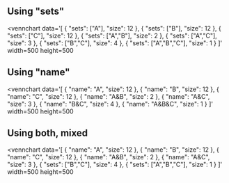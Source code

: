 ## Using "sets"

<vennchart
    data='[
        { "sets": ["A"], "size": 12 }, 
        { "sets": ["B"], "size": 12 },
        { "sets": ["C"], "size": 12 },
        { "sets": ["A","B"], "size": 2 },
        { "sets": ["A","C"], "size": 3 },
        { "sets": ["B","C"], "size": 4 },
        { "sets": ["A","B","C"], "size": 1 }
    ]'
    width=500
    height=500
>
</vennchart>

## Using "name"

<vennchart
    data='[
        { "name": "A", "size": 12 }, 
        { "name": "B", "size": 12 },
        { "name": "C", "size": 12 },
        { "name": "A&B", "size": 2 },
        { "name": "A&C", "size": 3 },
        { "name": "B&C", "size": 4 },
        { "name": "A&B&C", "size": 1 }
    ]'
    width=500
    height=500
>

## Using both, mixed

<vennchart
    data='[
        { "name": "A", "size": 12 }, 
        { "name": "B", "size": 12 },
        { "name": "C", "size": 12 },
        { "name": "A&B", "size": 2 },
        { "name": "A&C", "size": 3 },
        { "sets": ["B","C"], "size": 4 },
        { "sets": ["A","B","C"], "size": 1 }
    ]'
    width=500
    height=500
>

